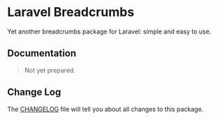 # Laravel Breadcrumbs

Yet another breadcrumbs package for Laravel: simple and easy to use.

## Documentation
> Not yet prepared.

## Change Log

The [CHANGELOG][changelog] file will tell you about all changes to this package.

[changelog]: https://github.com/atstudio-tech/breadcrumbs/blob/main/CHANGELOG.md
